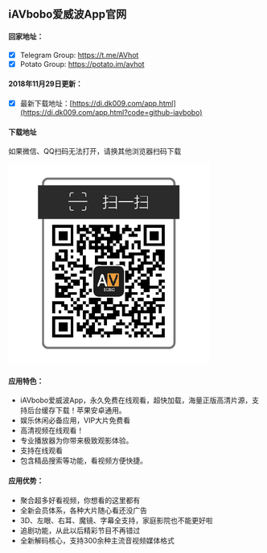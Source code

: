 ## iAVbobo爱威波App官网

#### 回家地址：
- [x] Telegram Group: https://t.me/AVhot
- [x] Potato Group: https://potato.im/avhot

#### 2018年11月29日更新：
- [x] 最新下载地址：[https://di.dk009.com/app.html](https://di.dk009.com/app.html?code=github-iavbobo)

#### 下载地址
如果微信、QQ扫码无法打开，请换其他浏览器扫码下载

![爱威波iAVbobo App下载二维码](github-iavbobo-qr.png)

#### 应用特色：
- iAVbobo爱威波App，永久免费在线观看，超快加载，海量正版高清片源，支持后台缓存下载！苹果安卓通用。
- 娱乐休闲必备应用，VIP大片免费看
- 高清视频在线观看！
- 专业播放器为你带来极致观影体验。
- 支持在线观看
- 包含精品搜索等功能，看视频方便快捷。

#### 应用优势：
- 聚合超多好看视频，你想看的这里都有
- 全新会员体系，各种大片随心看还没广告
- 3D、左眼、右耳、魔镜、字幕全支持，家庭影院也不能更好啦
- 追剧功能，从此以后精彩节目不再错过
- 全新解码核心，支持300余种主流音视频媒体格式
